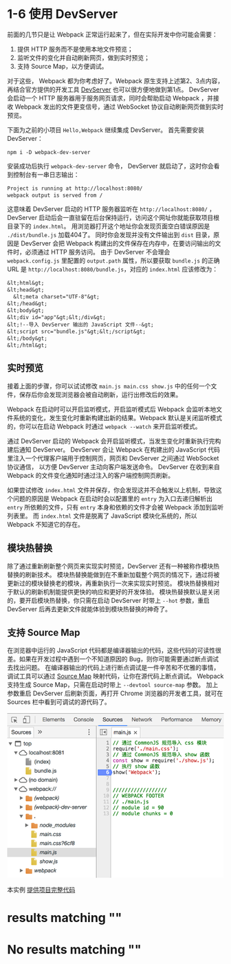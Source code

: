 
# 1-6 使用 DevServer

前面的几节只是让 Webpack 正常运行起来了，但在实际开发中你可能会需要：

1. 提供 HTTP 服务而不是使用本地文件预览；
1. 监听文件的变化并自动刷新网页，做到实时预览；
1. 支持 Source Map，以方便调试。

对于这些， Webpack 都为你考虑好了。Webpack 原生支持上述第2、3点内容，再结合官方提供的开发工具 [DevServer](https://webpack.js.org/configuration/dev-server/) 也可以很方便地做到第1点。
DevServer 会启动一个 HTTP 服务器用于服务网页请求，同时会帮助启动 Webpack ，并接收 Webpack 发出的文件更变信号，通过 WebSocket 协议自动刷新网页做到实时预览。

下面为之前的小项目 `Hello,Webpack` 继续集成 DevServer。
首先需要安装 DevServer：

```
npm i -D webpack-dev-server

```

安装成功后执行 `webpack-dev-server` 命令， DevServer 就启动了，这时你会看到控制台有一串日志输出：

```
Project is running at http://localhost:8080/
webpack output is served from /

```

这意味着 DevServer 启动的 HTTP 服务器监听在 `http://localhost:8080/` ，DevServer 启动后会一直驻留在后台保持运行，访问这个网址你就能获取项目根目录下的 `index.html`。
用浏览器打开这个地址你会发现页面空白错误原因是 `./dist/bundle.js` 加载404了。
同时你会发现并没有文件输出到 `dist` 目录，原因是 DevServer 会把 Webpack 构建出的文件保存在内存中，在要访问输出的文件时，必须通过 HTTP 服务访问。
由于 DevServer 不会理会 `webpack.config.js` 里配置的 `output.path` 属性，所以要获取 `bundle.js` 的正确 URL 是 `http://localhost:8080/bundle.js`，对应的 `index.html` 应该修改为：

```
&lt;html&gt;
&lt;head&gt;
  &lt;meta charset="UTF-8"&gt;
&lt;/head&gt;
&lt;body&gt;
&lt;div id="app"&gt;&lt;/div&gt;
&lt;!--导入 DevServer 输出的 JavaScript 文件--&gt;
&lt;script src="bundle.js"&gt;&lt;/script&gt;
&lt;/body&gt;
&lt;/html&gt;

```

## 实时预览

接着上面的步骤，你可以试试修改 `main.js main.css show.js` 中的任何一个文件，保存后你会发现浏览器会被自动刷新，运行出修改后的效果。

Webpack 在启动时可以开启监听模式，开启监听模式后 Webpack 会监听本地文件系统的变化，发生变化时重新构建出新的结果。Webpack 默认是关闭监听模式的，你可以在启动 Webpack 时通过 `webpack --watch` 来开启监听模式。

通过 DevServer 启动的 Webpack 会开启监听模式，当发生变化时重新执行完构建后通知 DevServer。
DevServer 会让 Webpack 在构建出的 JavaScript 代码里注入一个代理客户端用于控制网页，网页和 DevServer 之间通过 WebSocket 协议通信，
以方便 DevServer 主动向客户端发送命令。
DevServer 在收到来自 Webpack 的文件变化通知时通过注入的客户端控制网页刷新。

如果尝试修改 `index.html` 文件并保存，你会发现这并不会触发以上机制，导致这个问题的原因是 Webpack 在启动时会以配置里的 `entry` 为入口去递归解析出 `entry` 所依赖的文件，只有 `entry` 本身和依赖的文件才会被 Webpack 添加到监听列表里。
而 `index.html` 文件是脱离了 JavaScript 模块化系统的，所以 Webpack 不知道它的存在。

## 模块热替换

除了通过重新刷新整个网页来实现实时预览，DevServer 还有一种被称作模块热替换的刷新技术。
模块热替换能做到在不重新加载整个网页的情况下，通过将被更新过的模块替换老的模块，再重新执行一次来实现实时预览。
模块热替换相对于默认的刷新机制能提供更快的响应和更好的开发体验。
模块热替换默认是关闭的，要开启模块热替换，你只需在启动 DevServer 时带上 `--hot` 参数，重启 DevServer 后再去更新文件就能体验到模块热替换的神奇了。

## 支持 Source Map

在浏览器中运行的 JavaScript 代码都是编译器输出的代码，这些代码的可读性很差。如果在开发过程中遇到一个不知道原因的 Bug，则你可能需要通过断点调试去找出问题。
在编译器输出的代码上进行断点调试是一件辛苦和不优雅的事情，
调试工具可以通过 [Source Map](https://www.html5rocks.com/en/tutorials/developertools/sourcemaps/) 映射代码，让你在源代码上断点调试。
Webpack 支持生成 Source Map，只需在启动时带上 `--devtool source-map` 参数。
加上参数重启 DevServer 后刷新页面，再打开 Chrome 浏览器的开发者工具，就可在 Sources 栏中看到可调试的源代码了。

<img alt="图1.6.1 在开发者工具中调试 Source Map" src="img/1-6source-map.png"/>

> 
本实例 [提供项目完整代码](http://webpack.wuhaolin.cn/1-6使用DevServer.zip)


#  results matching ""

# No results matching ""
